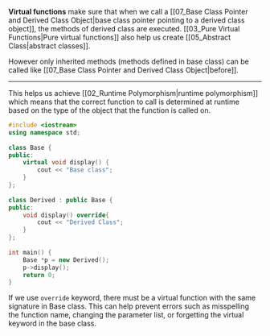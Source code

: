 **Virtual functions** make sure that when we call a [[07_Base Class Pointer and Derived Class Object|base class pointer pointing to a derived class object]], the methods of derived class are executed. [[03_Pure Virtual Functions|Pure virtual functions]] also help us create [[05_Abstract Class|abstract classes]].

However only inherited methods (methods defined in base class) can be called like [[07_Base Class Pointer and Derived Class Object|before]]. 

---
This helps us achieve [[02_Runtime Polymorphism|runtime polymorphism]] which means that the correct function to call is determined at runtime based on the type of the object that the function is called on.

```cpp
#include <iostream>  
using namespace std;  
  
class Base {  
public:  
    virtual void display() {  
        cout << "Base class";  
    } 
};  
  
class Derived : public Base {  
public:  
    void display() override{  
        cout << "Derived Class";  
    }  
};  
  
int main() {  
    Base *p = new Derived();  
    p->display();  
    return 0;  
}
```

If we use `override` keyword, there must be a virtual function with the same signature in Base class. This can help prevent errors such as misspelling the function name, changing the parameter list, or forgetting the virtual keyword in the base class.